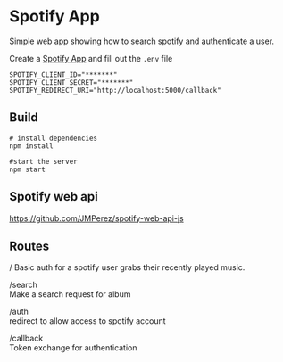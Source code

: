 # Spotify App

Simple web app showing how to search spotify and authenticate a user.   

Create a [Spotify App](https://developer.spotify.com) and fill out the `.env` file   
```
SPOTIFY_CLIENT_ID="*******"
SPOTIFY_CLIENT_SECRET="*******"
SPOTIFY_REDIRECT_URI="http://localhost:5000/callback"
```

## Build
```
# install dependencies
npm install

#start the server
npm start
```

## Spotify web api
https://github.com/JMPerez/spotify-web-api-js

## Routes
/
Basic auth for a spotify user grabs their recently played music.

/search   
Make a search request for album

/auth   
redirect to allow access to spotify account

/callback   
Token exchange for authentication
